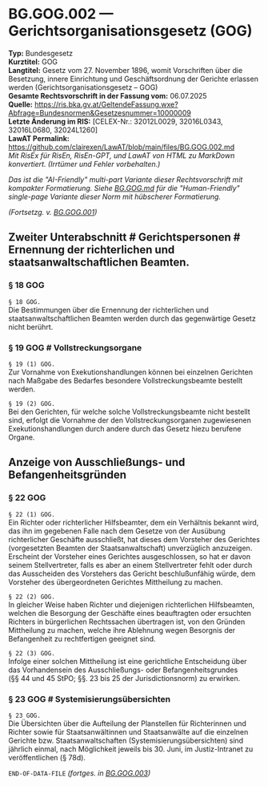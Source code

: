 # BG.GOG.002 — Gerichtsorganisationsgesetz (GOG)
**Typ:** Bundesgesetz  
**Kurztitel:** GOG  
**Langtitel:** Gesetz vom 27. November 1896, womit Vorschriften über die Besetzung, innere Einrichtung und Geschäftsordnung der Gerichte erlassen werden (Gerichtsorganisationsgesetz – GOG)  
**Gesamte Rechtsvorschrift in der Fassung vom:** 06.07.2025  
**Quelle:** https://ris.bka.gv.at/GeltendeFassung.wxe?Abfrage=Bundesnormen&Gesetzesnummer=10000009  
**Letzte Änderung im RIS:** [CELEX-Nr.: 32012L0029, 32016L0343, 32016L0680, 32024L1260]  
**LawAT Permalink:** https://github.com/clairexen/LawAT/blob/main/files/BG.GOG.002.md  
*Mit RisEx für RisEn, RisEn-GPT, und LawAT von HTML zu MarkDown konvertiert. (Irrtümer und Fehler vorbehalten.)*

*Das ist die "AI-Friendly" multi-part Variante dieser Rechtsvorschrift mit kompakter Formatierung. Siehe [BG.GOG.md](BG.GOG.md) für die "Human-Friendly" single-page Variante dieser Norm mit hübscherer Formatierung.*

*(Fortsetzg. v. [BG.GOG.001](BG.GOG.001.md))*

## Zweiter Unterabschnitt # Gerichtspersonen # Ernennung der richterlichen und staatsanwaltschaftlichen Beamten.

### § 18 GOG

`§ 18 GOG.`  
Die Bestimmungen über die Ernennung der richterlichen und staatsanwaltschaftlichen Beamten werden durch das gegenwärtige Gesetz nicht berührt.

### § 19 GOG # Vollstreckungsorgane

`§ 19 (1) GOG.`  
Zur Vornahme von Exekutionshandlungen können bei einzelnen Gerichten nach Maßgabe des Bedarfes besondere Vollstreckungsbeamte bestellt werden.

`§ 19 (2) GOG.`  
Bei den Gerichten, für welche solche Vollstreckungsbeamte nicht bestellt sind, erfolgt die Vornahme der den Vollstreckungsorganen zugewiesenen Exekutionshandlungen durch andere durch das Gesetz hiezu berufene Organe.

## Anzeige von Ausschließungs- und Befangenheitsgründen

### § 22 GOG

`§ 22 (1) GOG.`  
Ein Richter oder richterlicher Hilfsbeamter, dem ein Verhältnis bekannt wird, das ihn im gegebenen Falle nach dem Gesetze von der Ausübung richterlicher Geschäfte ausschließt, hat dieses dem Vorsteher des Gerichtes (vorgesetzten Beamten der Staatsanwaltschaft) unverzüglich anzuzeigen. Erscheint der Vorsteher eines Gerichtes ausgeschlossen, so hat er davon seinem Stellvertreter, falls es aber an einem Stellvertreter fehlt oder durch das Ausscheiden des Vorstehers das Gericht beschlußunfähig würde, dem Vorsteher des übergeordneten Gerichtes Mittheilung zu machen.

`§ 22 (2) GOG.`  
In gleicher Weise haben Richter und diejenigen richterlichen Hilfsbeamten, welchen die Besorgung der Geschäfte eines beauftragten oder ersuchten Richters in bürgerlichen Rechtssachen übertragen ist, von den Gründen Mittheilung zu machen, welche ihre Ablehnung wegen Besorgnis der Befangenheit zu rechtfertigen geeignet sind.

`§ 22 (3) GOG.`  
Infolge einer solchen Mittheilung ist eine gerichtliche Entscheidung über das Vorhandensein des Ausschließungs- oder Befangenheitsgrundes (§§ 44 und 45 StPO; §§. 23 bis 25 der Jurisdictionsnorm) zu erwirken.

### § 23 GOG # Systemisierungsübersichten

`§ 23 GOG.`  
Die Übersichten über die Aufteilung der Planstellen für Richterinnen und Richter sowie für Staatsanwältinnen und Staatsanwälte auf die einzelnen Gerichte bzw. Staatsanwaltschaften (Systemisierungsübersichten) sind jährlich einmal, nach Möglichkeit jeweils bis 30. Juni, im Justiz-Intranet zu veröffentlichen (§ 78d).

`END-OF-DATA-FILE` *(fortges. in [BG.GOG.003](BG.GOG.003.md))*
